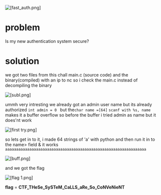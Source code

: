 ![[fast_auth.png]](https://github.com/0xm1cr0/HackerLab_2022_final/blob/main/pwn/fast_auth/files/imgs/fast_auth.png)

# problem 

Is my new authentication system secure?

# solution 
we got two files from this chall main.c (source code) and the binary(compiled) with an ip to nc so i check the main.c instead of decompiling the binary 

![[subl.png]](https://github.com/0xm1cr0/HackerLab_2022_final/blob/main/pwn/fast_auth/files/imgs/subl.png)

ummh very intresting we already got an admin user name but its already authorized ```int admin = 0 ``` but  the``` char name =[64] ``` ```scanf with %s, name``` makes it a buffer overflow 
so before the buffer i tried admin as name but it does'nt work 

![[first try.png]](https://github.com/0xm1cr0/HackerLab_2022_final/blob/main/pwn/fast_auth/files/imgs/first%20try.png)

so lets get in to it, i made 64 strings of 'a' with python and then run it in to the name> field & it works
```aaaaaaaaaaaaaaaaaaaaaaaaaaaaaaaaaaaaaaaaaaaaaaaaaaaaaaaaaaaaaaaa```

![[buff.png]](https://github.com/0xm1cr0/HackerLab_2022_final/blob/main/pwn/fast_auth/files/imgs/buff.png)

and we got the flag 

![[flag 1.png]](https://github.com/0xm1cr0/HackerLab_2022_final/blob/main/pwn/fast_auth/files/imgs/flag.png)

**flag** = **CTF_THeSe_SySTeM_CaLLS_aRe_So_CoNVeNieNT** 

